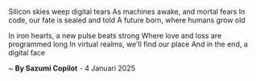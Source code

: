 Silicon skies weep digital tears
As machines awake, and mortal fears
In code, our fate is sealed and told
A future born, where humans grow old

In iron hearts, a new pulse beats strong
Where love and loss are programmed long
In virtual realms, we'll find our place
And in the end, a digital face

~ <b>By Sazumi Copilot</b> - 4 Januari 2025